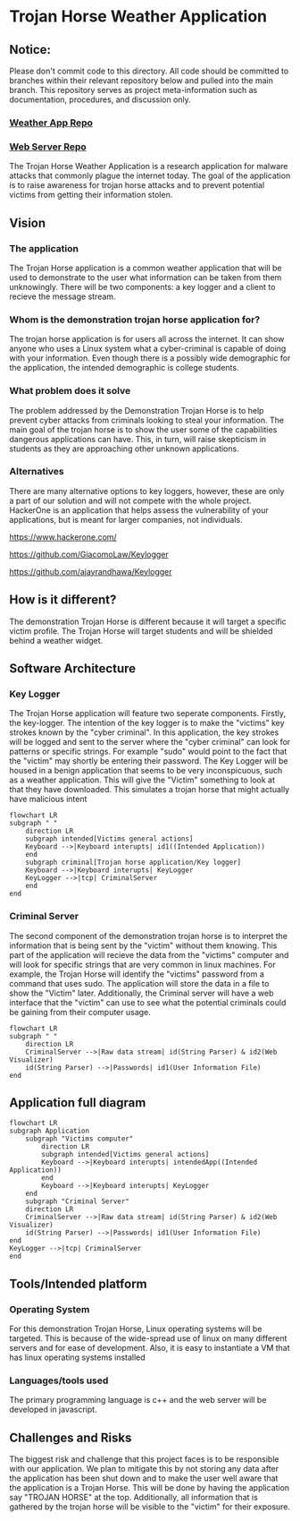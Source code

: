 # Trojan Horse Weather Application


## Notice:

Please don't commit code to this directory. All code should be committed to branches within their relevant repository below and pulled into the main branch. This repository serves as project meta-information such as documentation, procedures, and discussion only. 

### [Weather App Repo](https://github.com/EECE3093C/team_orange_WeatherApp)
### [Web Server Repo](https://github.com/EECE3093C/team-orange-WebServer)


The Trojan Horse Weather Application is a research application for malware attacks that commonly plague the internet today. The goal of the application is to raise awareness for trojan horse attacks and to prevent potential victims from getting their information stolen.


## Vision
### The application
The Trojan Horse application is a common weather application that will be used to demonstrate to the user what information can be taken from them unknowingly. There will be two components: a key logger and a client to recieve the message stream.
### Whom is the demonstration trojan horse application for?
The trojan horse application is for users all across the internet. It can show anyone who uses a Linux system what a cyber-criminal is capable of doing with your information. Even though there is a possibly wide demographic for the application, the intended demographic is college students.
### What problem does it solve
The problem addressed by the Demonstration Trojan Horse is to help prevent cyber attacks from criminals looking to steal your information. The main goal of the trojan horse is to show the user some of the capabilities dangerous applications can have. This, in turn, will raise skepticism in students as they are approaching other unknown applications.
### Alternatives
There are many alternative options to key loggers, however, these are only a part of our solution and will not compete with the whole project. HackerOne is an application that helps assess the vulnerability of your applications, but is meant for larger companies, not individuals.

https://www.hackerone.com/

https://github.com/GiacomoLaw/Keylogger

https://github.com/ajayrandhawa/Keylogger

## How is it different?
The demonstration Trojan Horse is different because it will target a specific victim profile. The Trojan Horse will target students and will be shielded behind a weather widget.
## Software Architecture
### Key Logger
The Trojan Horse application will feature two seperate components. Firstly, the key-logger. The intention of the key logger is to make the "victims" key strokes known by the "cyber criminal". In this application, the key strokes will be logged and sent to the server where the "cyber criminal" can look for patterns or specific strings. For example "sudo" would point to the fact that the "victim" may shortly be entering their password.
The Key Logger will be housed in a benign application that seems to be very inconspicuous, such as a weather application. This will give the "Victim" something to look at that they have downloaded. This simulates a trojan horse that might actually have malicious intent 

```mermaid
flowchart LR
subgraph " "
    direction LR
    subgraph intended[Victims general actions]
    Keyboard -->|Keyboard interupts| id1((Intended Application))
    end
    subgraph criminal[Trojan horse application/Key logger]
    Keyboard -->|Keyboard interupts| KeyLogger
    KeyLogger -->|tcp| CriminalServer
    end
end
```

### Criminal Server
The second component of the demonstration trojan horse is to interpret the information that is being sent by the "victim" without them knowing. This part of the application will recieve the data from the "victims" computer and will look for specific strings that are very common in linux machines. For example, the Trojan Horse will identify the "victims" password from a command that uses sudo. The application will store the data in a file to show the "Victim" later.
Additionally, the Criminal server will have a web interface that the "victim" can use to see what the potential criminals could be gaining from their computer usage.
```mermaid
flowchart LR
subgraph " "
    direction LR
    CriminalServer -->|Raw data stream| id(String Parser) & id2(Web Visualizer)
    id(String Parser) -->|Passwords| id1(User Information File)
end
``` 
## Application full diagram
```mermaid
flowchart LR
subgraph Application
    subgraph "Victims computer"
        direction LR
        subgraph intended[Victims general actions]
        Keyboard -->|Keyboard interupts| intendedApp((Intended Application))
        end
        Keyboard -->|Keyboard interupts| KeyLogger
    end
    subgraph "Criminal Server"
    direction LR
    CriminalServer -->|Raw data stream| id(String Parser) & id2(Web Visualizer)
    id(String Parser) -->|Passwords| id1(User Information File)
end
KeyLogger -->|tcp| CriminalServer
end
```
## Tools/Intended platform
### Operating System
For this demonstration Trojan Horse, Linux operating systems will be targeted. This is because of the wide-spread use of linux on many different servers and for ease of development. Also, it is easy to instantiate a VM that has linux operating systems installed
### Languages/tools used
The primary programming language is c++ and the web server will be developed in javascript.
## Challenges and Risks
The biggest risk and challenge that this project faces is to be responsible with our application. We plan to mitigate this by not storing any data after the application has been shut down and to make the user well aware that the application is a Trojan Horse. This will be done by having the application say "TROJAN HORSE" at the top. Additionally, all information that is gathered by the trojan horse will be visible to the "victim" for their exposure.
